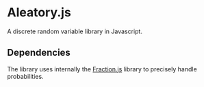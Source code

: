 
Aleatory.js
===========

A discrete random variable library in Javascript.

Dependencies
------------

The library uses internally the [Fraction.js][1] library to precisely handle probabilities.


[1]: https://github.com/infusion/Fraction.js/